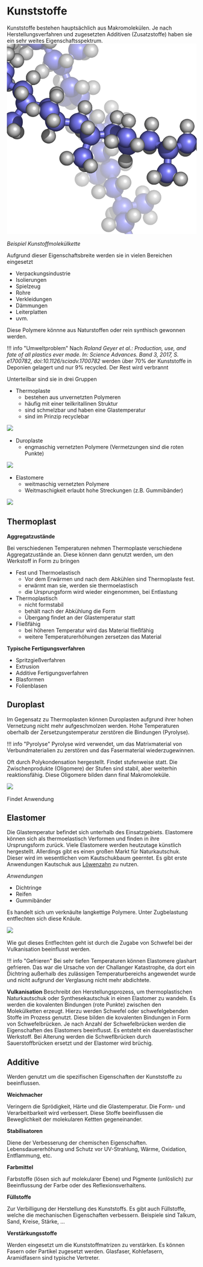 # Kunststoffe

Kunststoffe bestehen hauptsächlich aus Makromolekülen. Je nach Herstellungsverfahren und zugesetzten Additiven (Zusatzstoffe) haben sie ein sehr weites Eigenschaftsspektrum. 
![](../../Figures/Syndiotactic_polypropene.png)


_Beispiel Kunstoffmolekülkette_

Aufgrund dieser Eigenschaftsbreite werden sie in vielen Bereichen eingesetzt
- Verpackungsindustrie
- Isolierungen
- Spielzeug
- Rohre
- Verkleidungen
- Dämmungen
- Leiterplatten
- uvm.

Diese Polymere könnne aus Naturstoffen oder rein synthisch gewonnen werden.

!!! info "Umweltproblem"
    Nach _Roland Geyer et al.: Production, use, and fate of all plastics ever made. In: Science Advances. Band 3, 2017, S. e1700782, doi:10.1126/sciadv.1700782_ werden über 70% der Kunststoffe in Deponien gelagert und nur 9% recycled. Der Rest wird verbrannt


Unterteilbar sind sie in drei Gruppen

- Thermoplaste
    - bestehen aus unvernetzten Polymeren
    - häufig mit einer teilkritallinen Struktur
    - sind schmelzbar und haben eine Glastemperatur
    - sind im Prinzip recyclebar


![](https://upload.wikimedia.org/wikipedia/commons/2/27/Polymerstruktur-teilkristallin.svg)

- Duroplaste
    - engmaschig vernetzten Polymere (Vermetzungen sind die roten Punkte)  

![](https://upload.wikimedia.org/wikipedia/commons/0/02/Polymerstruktur-engmaschig_vernetzt.svg)


- Elastomere
    - weitmaschig vernetzten Polymere
    - Weitmaschigkeit erlaubt hohe Streckungen (z.B. Gummibänder)


![](https://upload.wikimedia.org/wikipedia/commons/b/b7/Polymerstruktur-weitmaschig_vernetzt.svg)


## Thermoplast
**Aggregatzustände**

Bei verschiedenen Temperaturen nehmen Thermoplaste verschiedene Aggregatzustände an. Diese können dann genutzt werden, um den Werkstoff in Form zu bringen
- Fest und Thermoelastisch
    - Vor dem Erwärmen und nach dem Abkühlen sind Thermoplaste fest. 
    - erwärmt man sie, werden sie thermoelastisch 
    - die Ursprungsform wird wieder eingenommen, bei Entlastung
- Thermoplastisch
    - nicht formstabil
    - behält nach der Abkühlung die Form
    - Übergang findet an der Glastemperatur statt
- Fließfähig
    - bei höheren Temperatur wird das Material fließfähig
    - weitere Temperaturerhöhungen zersetzen das Material

**Typische Fertigungsverfahren**
- Spritzgießverfahren
- Extrusion
- Additive Fertigungsverfahren
- Blasformen
- Folienblasen

## Duroplast
Im Gegensatz zu Thermoplasten können Duroplasten aufgrund ihrer hohen Vernetzung nicht mehr aufgeschmolzen werden. Hohe Temperaturen oberhalb der Zersetzungstemperatur zerstören die Bindungen (Pyrolyse).

!!! info "Pyrolyse"
    Pyrolyse wird verwendet, um das Matrixmaterial von Verbundmaterialien zu zerstören und das Fasermaterial wiederzugewinnen.

Oft durch Polykondensation hergestellt. Findet stufenweise statt. Die Zwischenprodukte (Oligomere) der Stufen sind stabil, aber weiterhin reaktionsfähig. Diese Oligomere bilden dann final Makromoleküle.



![](https://upload.wikimedia.org/wikipedia/commons/a/a0/Polykondensation_Bakelit_1.svg)

Findet Anwendung

## Elastomer
Die Glastemperatur befindet sich unterhalb des Einsatzgebiets. Elastomere können sich als thermoelastisch Verformen und finden in ihre Ursprungsform zurück. Viele Elastomere werden heutzutage künstlich hergestellt. Allerdings gibt es einen großen Markt für Naturkautschuk. Dieser wird im wesentlichen vom Kautschukbaum geerntet. Es gibt erste Anwendungen Kautschuk aus [Löwenzahn](https://de.wikipedia.org/wiki/Russischer_L%C3%B6wenzahn) zu nutzen.

_Anwendungen_ 
- Dichtringe
- Reifen
- Gummibänder

Es handelt sich um verknäulte langkettige Polymere. Unter Zugbelastung entflechten sich diese Knäule.

![](https://upload.wikimedia.org/wikipedia/commons/7/71/Polymer_picture.svg)

Wie gut dieses Entflechten geht ist durch die Zugabe von Schwefel bei der Vulkanisation beeinflusst werden.

!!! info "Gefrieren"
    Bei sehr tiefen Temperaturen können Elastomere glashart gefrieren. Das war die Ursache von der Challanger Katastrophe, da dort ein Dichtring außerhalb des zulässigen Temperaturbereichs angewendet wurde und nicht aufgrund der Verglasung nicht mehr abdichtete.

**Vulkanisation**
Beschreibt den Herstellungsprozess, um thermoplastischen Naturkautschuk oder Synthesekautschuk in einen Elastomer zu wandeln. Es werden die kovalenten Bindungen (rote Punkte) zwischen den Molekülketten erzeugt. Hierzu werden Schwefel oder schwefelgebenden Stoffe im Prozess genutzt. Diese bilden die kovalenten Bindungen in Form von Schwefelbrücken. Je nach Anzahl der Schwefelbrücken werden die Eigenschaften des Elastomers beeinflusst. Es entsteht ein dauerelastischer Werkstoff. Bei Alterung werden die Schweflbrücken durch Sauerstoffbrücken ersetzt und der Elastomer wird brüchig.


## Additive
Werden genutzt um die spezifischen Eigenschaften der Kunststoffe zu 
beeinflussen.

**Weichmacher**

Veringern die Sprödigkeit, Härte und die Glastemperatur. Die Form- und Verarbeitbarkeit wird verbessert. Diese Stoffe beeinflussen die Beweglichkeit der molekularen Kettten gegeneinander.

**Stabilisatoren**

Diene der Verbesserung der chemischen Eigenschaften. Lebensdauererhöhung und Schutz vor UV-Strahlung, Wärme, Oxidation, Entflammung, etc.

**Farbmittel**

Farbstoffe (lösen sich auf molekularer Ebene) und Pigmente (unlöslich) zur Beeinflussung der Farbe oder des Reflexionsverhaltens.

**Füllstoffe**

Zur Verbilligung der Herstellung des Kunststoffs. Es gibt auch Füllstoffe, welche die mechanischen Eigenschaften verbessern. Beispiele sind Talkum, Sand, Kreise, Stärke, ...

**Verstärkungsstoffe**

Werden eingesetzt um die Kunststoffmatrizen zu verstärken. Es können Fasern oder Partikel zugesetzt werden. Glasfaser, Kohlefasern, Aramidfasern sind typische Vertreter.